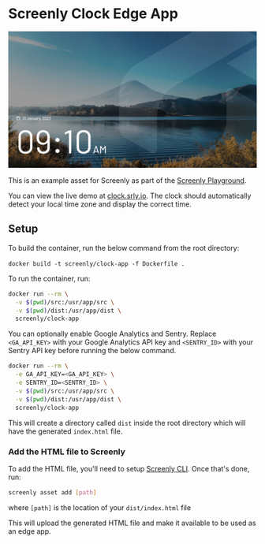 # Screenly Clock Edge App

![Clock App Screenshot](https://github.com/Screenly/playground/blob/master/edge-apps/clock/src/static/images/clock-app.jpg?raw=true)

This is an example asset for Screenly as part of the [Screenly Playground](https://github.com/Screenly/playground).

You can view the live demo at [clock.srly.io](https://clock.srly.io/). The clock should automatically detect your local time zone and display the correct time.

## Setup

To build the container, run the below command from the root directory:

`docker build -t screenly/clock-app -f Dockerfile .`

To run the container, run:
```sh
docker run --rm \
  -v $(pwd)/src:/usr/app/src \
  -v $(pwd)/dist:/usr/app/dist \
  screenly/clock-app
```

You can optionally enable Google Analytics and Sentry. Replace `<GA_API_KEY>` with your Google Analytics API key and `<SENTRY_ID>` with your Sentry API key before running the below command.

```sh
docker run --rm \
  -e GA_API_KEY=<GA_API_KEY> \
  -e SENTRY_ID=<SENTRY_ID> \
  -v $(pwd)/src:/usr/app/src \
  -v $(pwd)/dist:/usr/app/dist \
  screenly/clock-app
```

This will create a directory called `dist` inside the root directory which will have the generated `index.html` file.

### Add the HTML file to Screenly

To add the HTML file, you'll need to setup [Screenly CLI](https://github.com/Screenly/cli).
Once that's done, run:

```sh
screenly asset add [path]
```

where `[path]` is the location of your `dist/index.html` file

This will upload the generated HTML file and make it available to be used as an edge app.
